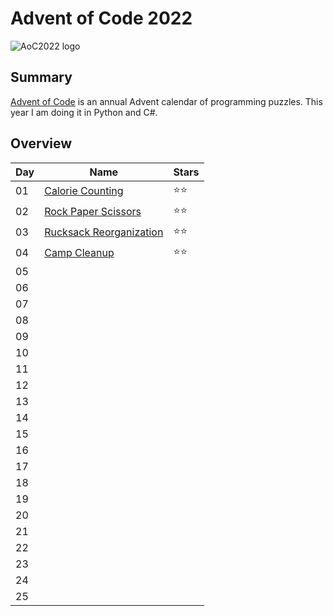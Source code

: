 #  Advent of Code 2022 

![AoC2022 logo](https://cs.fs.uni-saarland.de/wp-content/uploads/2022/11/AoC.jpg)

## Summary

[Advent of Code](http://adventofcode.com/) is an annual Advent calendar of programming puzzles.
This year I am doing it in Python and C#.

## Overview

| Day | Name                                                       | Stars |
| --- | ---------------------------------------------------------- | ----- |
| 01 | [Calorie Counting](https://adventofcode.com/2022/day/1)    | ⭐⭐ |
| 02 | [Rock Paper Scissors](https://adventofcode.com/2022/day/2) | ⭐⭐ |
| 03 | [Rucksack Reorganization](https://adventofcode.com/2022/day/3)| ⭐⭐ |
| 04 | [Camp Cleanup](https://adventofcode.com/2022/day/4)        | ⭐⭐ |
| 05 |                                                            |       |
| 06 |                                                            |       |
| 07 |                                                            |       |
| 08 |                                                            |       |
| 09 |                                                            |       |
| 10 |                                                            |       |
| 11 |                                                            |       |
| 12 |                                                            |       |
| 13 |                                                            |       |
| 14 |                                                            |       |
| 15 |                                                            |       |
| 16 |                                                            |       |
| 17 |                                                            |       |
| 18 |                                                            |       |
| 19 |                                                            |       |
| 20 |                                                            |       |
| 21 |                                                            |       |
| 22 |                                                            |       |
| 23  |                                                            |       |
| 24  |                                                            |       |
| 25  |                                                            |       |
